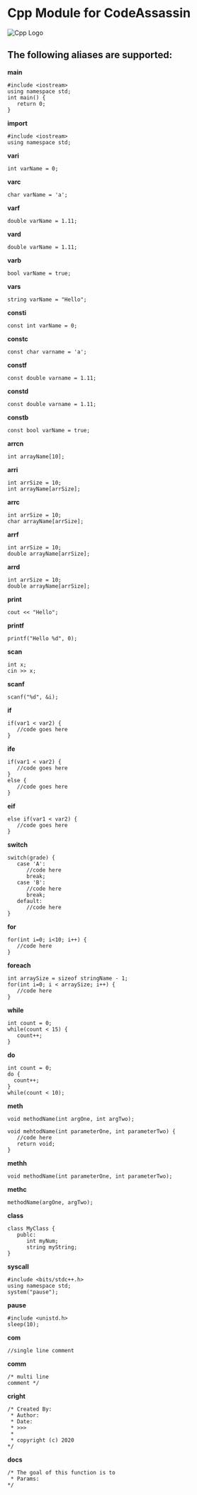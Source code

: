 # Cpp Module for CodeAssassin
![Cpp Logo](https://github.com/Abesuden/Software-Engineering/blob/master/img/languageLogos/Cpp_logo.png)

## The following aliases are supported:

**main**

```
#include <iostream>
using namespace std;
int main() {
   return 0;
}
```

**import**

```
#include <iostream>
using namespace std;
```

**vari**

```
int varName = 0;
```

**varc**

```
char varName = 'a';
```

**varf**

```
double varName = 1.11;
```

**vard**

```
double varName = 1.11;
```

**varb**

```
bool varName = true;
```

**vars**

```
string varName = "Hello";
```

**consti**

```
const int varName = 0;
```

**constc**

```
const char varname = 'a';
```

**constf**

```
const double varname = 1.11;
```

**constd**

```
const double varname = 1.11;
```

**constb**

```
const bool varName = true;
```

**arrcn**

```
int arrayName[10];
```

**arri**

```
int arrSize = 10;
int arrayName[arrSize];
```

**arrc**

```
int arrSize = 10;
char arrayName[arrSize];
```

**arrf**

```
int arrSize = 10;
double arrayName[arrSize];
```

**arrd**

```
int arrSize = 10;
double arrayName[arrSize];
```

**print**

```
cout << "Hello";
```

**printf**

```
printf("Hello %d", 0);
```

**scan**

```
int x;
cin >> x;
```

**scanf**

```
scanf("%d", &i);
```

**if**

```
if(var1 < var2) {
   //code goes here
}
```

**ife**

```
if(var1 < var2) {
   //code goes here
}
else {
   //code goes here
}
```

**eif**

```
else if(var1 < var2) {
   //code goes here
}
```

**switch**

```
switch(grade) {
   case 'A':
      //code here
      break;
   case 'B':
      //code here
      break;
   default:
      //code here
}
```

**for**

```
for(int i=0; i<10; i++) {
   //code here
}
```

**foreach**

```
int arraySize = sizeof stringName - 1;
for(int i=0; i < arraySize; i++) {
   //code here
}
```

**while**

```
int count = 0;
while(count < 15) {
   count++;
}
```

**do**

```
int count = 0;
do {
  count++;
}
while(count < 10);
```

**meth**

```
void methodName(int argOne, int argTwo);

void mehtodName(int parameterOne, int parameterTwo) {
   //code here
   return void;
}
```

**methh**

```
void methodName(int parameterOne, int parameterTwo);
```

**methc**

```
methodName(argOne, argTwo);
```

**class**

```
class MyClass {
   publc:
      int myNum;
      string myString;
}
```

**syscall**

```
#include <bits/stdc++.h>
using namespace std;
system("pause");
```

**pause**

```
#include <unistd.h>
sleep(10);
```

**com**

```
//single line comment
```

**comm**

```
/* multi line
comment */
```

**cright**

```
/* Created By:
 * Author: 
 * Date: 
 * >>>
 *
 * copyright (c) 2020
*/
```

**docs**

```
/* The goal of this function is to 
 * Params: 
*/
```